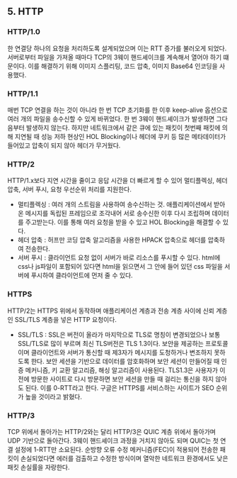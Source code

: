 ## 5. HTTP

### HTTP/1.0

한 연결당 하나의 요청을 처리하도록 설계되었으며 이는 RTT 증가를 불러오게 되었다. 서버로부터 파일을 가져올 때마다 TCP의 3웨이 핸드셰이크를 계속해서 열어야 하기 떄문이다. 이를 해결하기 위해 이미지 스플리팅, 코드 압축, 이미지 Base64 인코딩을 사용했다.

### HTTP/1.1

매번 TCP 연결을 하는 것이 아니라 한 번 TCP 초기화를 한 이후 keep-alive 옵션으로 여러 개의 파일을 송수신할 수 있게 바뀌었다. 한 번 3웨이 핸드셰이크가 발생하면 그다음부터 발생하지 않는다. 하지만 네트워크에서 같은 큐에 있는 패킷이 첫번째 패킷에 의해 지연될 때 성능 저하 현상인 HOL Blocking이나 헤더에 쿠키 등 많은 메타데이터가 들어있고 압축이 되지 않아 헤더가 무거웠다.

### HTTP/2

HTTP/1.x보다 지연 시간을 줄이고 응답 시간을 더 빠르게 할 수 있어 멀티플렉싱, 헤더 압축, 서버 푸시, 요청 우선순위 처리를 지원한다.

- 멀티플렉싱 : 여러 개의 스트림을 사용하여 송수신하는 것. 애플리케이션에서 받아온 메시지를 독립된 프레임으로 조각내어 서로 송수신한 이후 다시 조립하며 데이터를 주고받는다. 이를 통해 여러 요청을 받을 수 있고 HOL Blocking을 해결할 수 있다.
- 헤더 압축 : 허프만 코딩 압축 알고리즘을 사용한 HPACK 압축으로 헤더를 압축하여 전송한다.
- 서버 푸시 : 클라이언트 요청 없이 서버가 바로 리소스를 푸시할 수 있다. html에 css나 js파일이 포함되어 있다면 html을 읽으면서 그 안에 들어 있던 css 파일을 서버에 푸시하여 클라이언트에 먼저 줄 수 있다.

### HTTPS

HTTP/2는 HTTPS 위에서 동작하며 애플리케이션 계층과 전송 계층 사이에 신뢰 계층인 SSL/TLS 계층을 넣은 HTTP 요청이다.

- SSL/TLS : SSL은 버전이 올라가 마지막으로 TLS로 명칭이 변경되었으나 보통 SSL/TLS로 많이 부르며 최신 TLS버전은 TLS 1.3이다. 보안을 제공하는 프로토콜이며 클라이언트와 서버가 통신할 때 제3자가 메시지를 도청하거나 변조하지 못하도록 한다. 보안 세션을 기반으로 데이터를 암호화하며 보안 세션이 만들어질 때 인증 메커니즘, 키 교환 알고리즘, 해싱 알고리즘이 사용된다. TLS1.3은 사용자가 이전에 방문한 사이트로 다시 방문하면 보안 세션을 만들 때 걸리는 통신을 하지 않아도 된다. 이를 0-RTT라고 한다. 구글은 HTTPS를 서비스하는 사이트가 SEO 순위가 높을 것이라고 밝혔다.

### HTTP/3

TCP 위에서 돌아가는 HTTP/2와는 달리 HTTP/3은 QUIC 계층 위에서 돌아가며 UDP 기반으로 돌아간다. 3웨이 핸드셰이크 과정을 거치지 않아도 되며 QUIC는 첫 연결 설정에 1-RTT만 소요된다. 순방향 오류 수정 메커니즘(FEC)이 적용되어 전송한 패킷이 손실되었다면 에러를 검출하고 수정한 방식이며 열악한 네트워크 환경에서도 낮은 패킷 손실률을 자랑한다.
